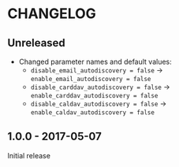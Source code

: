 # CHANGELOG

## Unreleased

- Changed parameter names and default values:
  - `disable_email_autodiscovery = false` -> `enable_email_autodiscovery = false`
  - `disable_carddav_autodiscovery = false` -> `enable_carddav_autodiscovery = false`
  - `disable_caldav_autodiscovery = false` -> `enable_caldav_autodiscovery = false`

## 1.0.0 - 2017-05-07

Initial release
